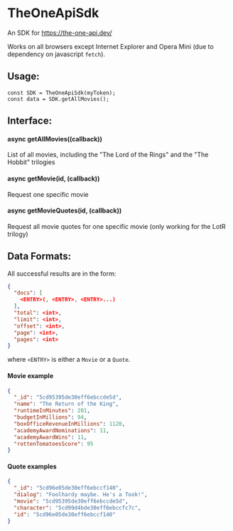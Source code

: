 # TheOneApiSdk

An SDK for https://the-one-api.dev/

Works on all browsers except Internet Explorer and Opera Mini (due to dependency on javascript `fetch`).

## Usage:
```
const SDK = TheOneApiSdk(myToken);
const data = SDK.getAllMovies();
```

## Interface:

#### async getAllMovies((callback))
List of all movies, including the "The Lord of the Rings" and the "The Hobbit" trilogies

#### async getMovie(id, (callback))
Request one specific movie

#### async getMovieQuotes(id, (callback))
Request all movie quotes for one specific movie (only working for the LotR trilogy)

## Data Formats:
All successful results are in the form:
```json
{
  "docs": [
    <ENTRY>(, <ENTRY>, <ENTRY>...)
  ],
  "total": <int>,
  "limit": <int>,
  "offset": <int>,
  "page": <int>,
  "pages": <int>
}
```
where `<ENTRY>` is either a `Movie` or a `Quote`.

#### Movie example
```json
{
  "_id": "5cd95395de30eff6ebccde5d",
  "name": "The Return of the King",
  "runtimeInMinutes": 201,
  "budgetInMillions": 94,
  "boxOfficeRevenueInMillions": 1120,
  "academyAwardNominations": 11,
  "academyAwardWins": 11,
  "rottenTomatoesScore": 95
}
```
#### Quote examples
```json
{
  "_id": "5cd96e05de30eff6ebccf140",
  "dialog": "Foolhardy maybe. He's a Took!",
  "movie": "5cd95395de30eff6ebccde5d",
  "character": "5cd99d4bde30eff6ebccfc7c",
  "id": "5cd96e05de30eff6ebccf140"
}
```
